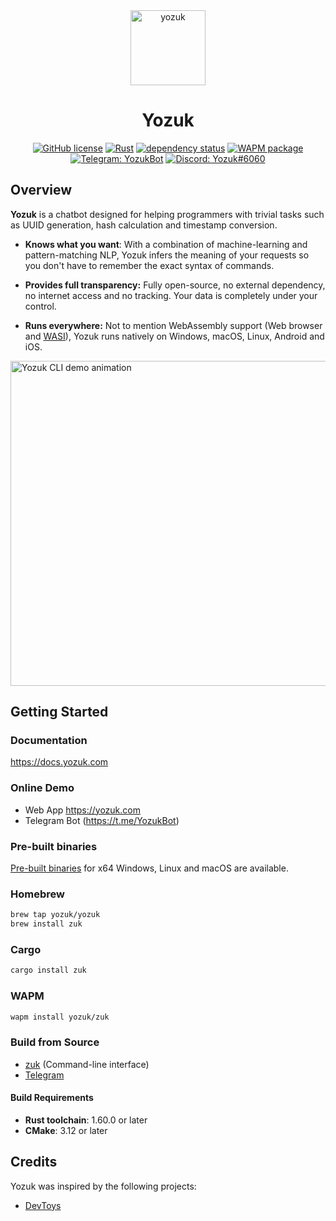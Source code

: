 <div align="center">
<img alt="yozuk" src="https://github.com/yozuk/yozuk/blob/main/images/yozuk.png?raw=true" width="120" />

# Yozuk

[![GitHub license](https://img.shields.io/github/license/yozuk/yozuk.svg)](https://github.com/yozuk/yozuk/blob/main/LICENSE)
[![Rust](https://github.com/yozuk/yozuk/actions/workflows/rust.yml/badge.svg)](https://github.com/yozuk/yozuk/actions/workflows/rust.yml)
[![dependency status](https://deps.rs/repo/github/yozuk/yozuk/status.svg)](https://deps.rs/repo/github/yozuk/yozuk)
[![WAPM package](https://wapm.io/package/yozuk/zuk/badge.svg?style=flat)](https://wapm.io/package/yozuk/zuk)
[![Telegram: YozukBot](https://img.shields.io/badge/Telegram-@YozukBot-blue?logo=telegram)](https://t.me/YozukBot)
[![Discord: Yozuk#6060](https://img.shields.io/badge/Bot-Yozuk%236060-white?color=5865F2&logo=discord&logoColor=white)](https://discord.com/api/oauth2/authorize?client_id=989503720473636914&permissions=100352&scope=bot)
</div>

## Overview

**Yozuk** is a chatbot designed for helping programmers with trivial tasks such as UUID generation, hash calculation and timestamp conversion.

- **Knows what you want**: With a combination of machine-learning and pattern-matching NLP, Yozuk infers the meaning of your requests so you don't have to remember the exact syntax of commands.

- **Provides full transparency:** Fully open-source, no external dependency, no internet access and no tracking. Your data is completely under your control.

- **Runs everywhere:** Not to mention WebAssembly support (Web browser and [WASI](https://wasi.dev/)), Yozuk runs natively on Windows, macOS, Linux, Android and iOS.

<img alt="Yozuk CLI demo animation" src="https://github.com/yozuk/yozuk/blob/main/images/zuk.gif?raw=true" width="520" />

## Getting Started

### Documentation

https://docs.yozuk.com

### Online Demo

 - Web App https://yozuk.com
 - Telegram Bot (https://t.me/YozukBot)

### Pre-built binaries

[Pre-built binaries](https://github.com/yozuk/yozuk/releases) for x64 Windows, Linux and macOS are available.

### Homebrew

```bash
brew tap yozuk/yozuk
brew install zuk
```

### Cargo

```bash
cargo install zuk
```

### WAPM

```bash
wapm install yozuk/zuk
```

### Build from Source

- [zuk](./zuk) (Command-line interface)
- [Telegram](https://github.com/yozuk/yozuk-telegram)

#### Build Requirements

- **Rust toolchain**: 1.60.0 or later
- **CMake**: 3.12 or later

## Credits

Yozuk was inspired by the following projects:

- [DevToys](https://github.com/veler/DevToys)

